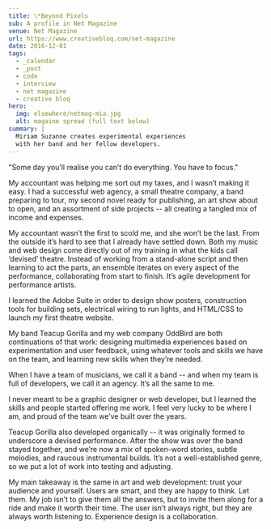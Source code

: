 ```yaml
---
title: \*Beyond Pixels
sub: A profile in Net Magazine
venue: Net Magazine
url: https://www.creativebloq.com/net-magazine
date: 2016-12-01
tags:
  - _calendar
  - _post
  - code
  - interview
  - net magazine
  - creative bloq
hero:
  img: elsewhere/netmag-mia.jpg
  alt: magaine spread (full text below)
summary: |
  Miriam Suzanne creates experimental experiences
  with her band and her fellow developers.
---
```


"Some day you’ll realise you can’t do everything.
You have to focus."

My accountant was helping me sort out my taxes,
and I wasn’t making it easy.
I had a successful web agency,
a small theatre company,
a band preparing to tour,
my second novel ready for publishing,
an art show about to open,
and an assortment of side projects --
all creating a tangled mix of income and expenses.

My accountant wasn’t the first to scold me,
and she won’t be the last.
From the outside it’s hard to see
that I already have settled down.
Both my music and web design
come directly out of my training
in what the kids call ‘devised’ theatre.
Instead of working from a stand-alone script
and then learning to act the parts,
an ensemble iterates on every aspect of the performance,
collaborating from start to finish.
It’s agile development for performance artists.

I learned the Adobe Suite
in order to design show posters,
construction tools for building sets,
electrical wiring to run lights,
and HTML/CSS to launch my first theatre website.

My band Teacup Gorilla
and my web company OddBird
are both continuations of that work:
designing multimedia experiences
based on experimentation and user feedback,
using whatever tools and skills we have on the team,
and learning new skills when they’re needed.

When I have a team of musicians,
we call it a band --
and when my team is full of developers,
we call it an agency.
It’s all the same to me.

I never meant to be a graphic designer or web developer,
but I learned the skills
and people started offering me work.
I feel very lucky to be where I am,
and proud of the team we’ve built over the years.

Teacup Gorilla also developed organically --
it was originally formed to underscore a devised performance.
After the show was over the band stayed together,
and we’re now a mix of spoken-word stories,
subtle melodies, and raucous instrumental builds.
It’s not a well-established genre,
so we put a lot of work into testing and adjusting.

My main takeaway is the same in art and web development:
trust your audience and yourself.
Users are smart, and they are happy to think.
Let them.
My job isn’t to give them all the answers,
but to invite them along for a ride
and make it worth their time.
The user isn’t always right,
but they are always worth listening to.
Experience design is a collaboration.
